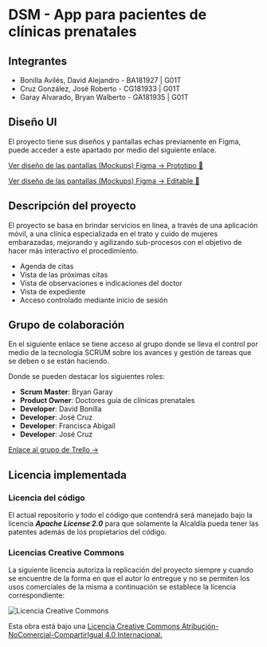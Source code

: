 # DSM - App para pacientes de clínicas prenatales

## Integrantes

-   Bonilla Avilés, David Alejandro - BA181927 | G01T
-   Cruz González, José Roberto - CG181933 | G01T
-   Garay Alvarado, Bryan Walberto - GA181935 | G01T

## Diseño UI

El proyecto tiene sus diseños y pantallas echas previamente en Figma, puede acceder a este apartado por medio del siguiente enlace.

[Ver diseño de las pantallas (Mockups) Figma -> Prototipo 📱](https://www.figma.com/proto/An2nYNH1XZ1NRKS2ncoCYL/StockApp?page-id=1%3A2&node-id=1%3A2&viewport=367%2C48%2C0.19&scaling=min-zoom)

[Ver diseño de las pantallas (Mockups) Figma -> Editable 🎨](https://www.figma.com/file/An2nYNH1XZ1NRKS2ncoCYL/StockApp?node-id=1%3A2)

## Descripción del proyecto

El proyecto se basa en brindar servicios en línea, a través de una aplicación móvil, a una clínica especializada en el trato y cuido de mujeres embarazadas, mejorando y agilizando sub-procesos con el objetivo de hacer más interactivo el procedimiento.

-   Agenda de citas
-   Vista de las próximas citas
-   Vista de observaciones e indicaciones del doctor
-   Vista de expediente
-   Acceso controlado mediante inicio de sesión

## Grupo de colaboración

En el siguiente enlace se tiene acceso al grupo donde se lleva el control por medio de la tecnología SCRUM sobre los avances y gestión de tareas que se deben o se están haciendo.

Donde se pueden destacar los siguientes roles:

-   **Scrum Master**: Bryan Garay
-   **Product Owner**: Doctores guía de clínicas prenatales
-   **Developer**: David Bonilla
-   **Developer**: José Cruz
-   **Developer**: Francisca Abigaíl
-   **Developer**: José Cruz

[Enlace al grupo de Trello ->](https://trello.com/b/OteVO5T0/clinica)

## Licencia implementada

### Licencia del código

El actual repositorio y todo el código que contendrá será manejado bajo la licencia _**Apache License 2.0**_ para que solamente la Alcaldía pueda tener las patentes además de los propietarios del código.

### Licencias Creative Commons

La siguiente licencia autoriza la replicación del proyecto siempre y cuando se encuentre de la forma en que el autor lo entregue y no se permiten los usos comerciales de la misma a continuación se establece la licencia correspondiente:

![Licencia Creative Commons](https://i.creativecommons.org/l/by-nc-sa/4.0/88x31.png)

Esta obra está bajo una [Licencia Creative Commons Atribución-NoComercial-CompartirIgual 4.0 Internacional.](http://creativecommons.org/licenses/by-nc-sa/4.0/)
